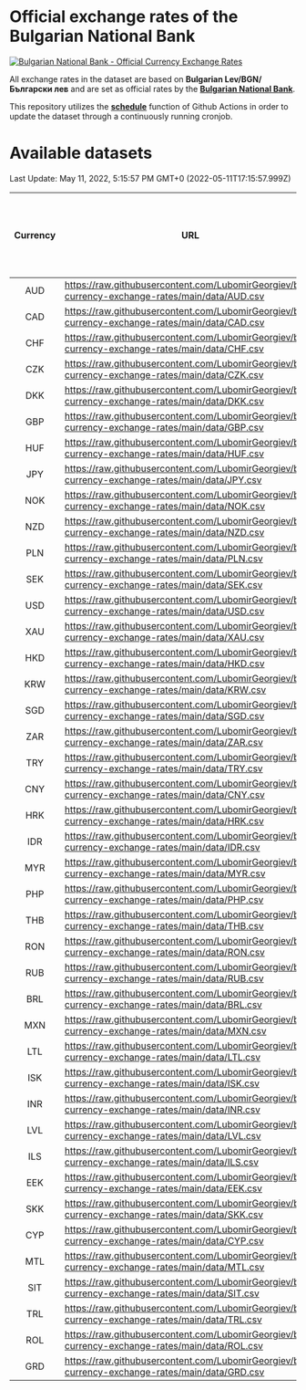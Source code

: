 # Official exchange rates of the Bulgarian National Bank

[![Bulgarian National Bank - Official Currency Exchange Rates](https://github.com/LubomirGeorgiev/bnb-currency-exchange-rates/actions/workflows/update-rates.yml/badge.svg?branch=main)](https://github.com/LubomirGeorgiev/bnb-currency-exchange-rates/actions/workflows/update-rates.yml)

All exchange rates in the dataset are based on **Bulgarian Lev/BGN/Български лев** and are set as official rates by the [**Bulgarian National Bank**](https://www.bnb.bg/Statistics/StExternalSector/StExchangeRates/StERForeignCurrencies/index.htm?toLang=_EN).

This repository utilizes the [**schedule**](https://docs.github.com/en/actions/reference/events-that-trigger-workflows) function of Github Actions in order to update the dataset through a continuously running cronjob.

# Available datasets

<!-- START LINKS (DO NOT EVER FU*ING DELETE THIS COMMENT FOR THE LOVE OF YOUR LIFE!!! IF YOU ARE CURIOS HOW IT WORKS, YOU CAN HAVE A LOOK AT ./src/updateReadme.ts) -->

Last Update: May 11, 2022, 5:15:57 PM GMT+0 (2022-05-11T17:15:57.999Z)

| Currency | URL                                                                                             | Number of records | Number of missing days that were filled in |
| :------: | ----------------------------------------------------------------------------------------------- | :---------------: | :----------------------------------------: |
|   AUD    | https://raw.githubusercontent.com/LubomirGeorgiev/bnb-currency-exchange-rates/main/data/AUD.csv |       8123        |                    2505                    |
|   CAD    | https://raw.githubusercontent.com/LubomirGeorgiev/bnb-currency-exchange-rates/main/data/CAD.csv |       8123        |                    2505                    |
|   CHF    | https://raw.githubusercontent.com/LubomirGeorgiev/bnb-currency-exchange-rates/main/data/CHF.csv |       8123        |                    2505                    |
|   CZK    | https://raw.githubusercontent.com/LubomirGeorgiev/bnb-currency-exchange-rates/main/data/CZK.csv |       8123        |                    2505                    |
|   DKK    | https://raw.githubusercontent.com/LubomirGeorgiev/bnb-currency-exchange-rates/main/data/DKK.csv |       8123        |                    2505                    |
|   GBP    | https://raw.githubusercontent.com/LubomirGeorgiev/bnb-currency-exchange-rates/main/data/GBP.csv |       8123        |                    2505                    |
|   HUF    | https://raw.githubusercontent.com/LubomirGeorgiev/bnb-currency-exchange-rates/main/data/HUF.csv |       8123        |                    2505                    |
|   JPY    | https://raw.githubusercontent.com/LubomirGeorgiev/bnb-currency-exchange-rates/main/data/JPY.csv |       8123        |                    2505                    |
|   NOK    | https://raw.githubusercontent.com/LubomirGeorgiev/bnb-currency-exchange-rates/main/data/NOK.csv |       8123        |                    2505                    |
|   NZD    | https://raw.githubusercontent.com/LubomirGeorgiev/bnb-currency-exchange-rates/main/data/NZD.csv |       8123        |                    2505                    |
|   PLN    | https://raw.githubusercontent.com/LubomirGeorgiev/bnb-currency-exchange-rates/main/data/PLN.csv |       8123        |                    2505                    |
|   SEK    | https://raw.githubusercontent.com/LubomirGeorgiev/bnb-currency-exchange-rates/main/data/SEK.csv |       8123        |                    2505                    |
|   USD    | https://raw.githubusercontent.com/LubomirGeorgiev/bnb-currency-exchange-rates/main/data/USD.csv |       8123        |                    2505                    |
|   XAU    | https://raw.githubusercontent.com/LubomirGeorgiev/bnb-currency-exchange-rates/main/data/XAU.csv |       8123        |                    2507                    |
|   HKD    | https://raw.githubusercontent.com/LubomirGeorgiev/bnb-currency-exchange-rates/main/data/HKD.csv |       7823        |                    2416                    |
|   KRW    | https://raw.githubusercontent.com/LubomirGeorgiev/bnb-currency-exchange-rates/main/data/KRW.csv |       7823        |                    2416                    |
|   SGD    | https://raw.githubusercontent.com/LubomirGeorgiev/bnb-currency-exchange-rates/main/data/SGD.csv |       7823        |                    2416                    |
|   ZAR    | https://raw.githubusercontent.com/LubomirGeorgiev/bnb-currency-exchange-rates/main/data/ZAR.csv |       7823        |                    2416                    |
|   TRY    | https://raw.githubusercontent.com/LubomirGeorgiev/bnb-currency-exchange-rates/main/data/TRY.csv |       6311        |                    1952                    |
|   CNY    | https://raw.githubusercontent.com/LubomirGeorgiev/bnb-currency-exchange-rates/main/data/CNY.csv |       6193        |                    1918                    |
|   HRK    | https://raw.githubusercontent.com/LubomirGeorgiev/bnb-currency-exchange-rates/main/data/HRK.csv |       6193        |                    1918                    |
|   IDR    | https://raw.githubusercontent.com/LubomirGeorgiev/bnb-currency-exchange-rates/main/data/IDR.csv |       6193        |                    1918                    |
|   MYR    | https://raw.githubusercontent.com/LubomirGeorgiev/bnb-currency-exchange-rates/main/data/MYR.csv |       6193        |                    1918                    |
|   PHP    | https://raw.githubusercontent.com/LubomirGeorgiev/bnb-currency-exchange-rates/main/data/PHP.csv |       6193        |                    1918                    |
|   THB    | https://raw.githubusercontent.com/LubomirGeorgiev/bnb-currency-exchange-rates/main/data/THB.csv |       6193        |                    1918                    |
|   RON    | https://raw.githubusercontent.com/LubomirGeorgiev/bnb-currency-exchange-rates/main/data/RON.csv |       6134        |                    1900                    |
|   RUB    | https://raw.githubusercontent.com/LubomirGeorgiev/bnb-currency-exchange-rates/main/data/RUB.csv |       6122        |                    1893                    |
|   BRL    | https://raw.githubusercontent.com/LubomirGeorgiev/bnb-currency-exchange-rates/main/data/BRL.csv |       5223        |                    1621                    |
|   MXN    | https://raw.githubusercontent.com/LubomirGeorgiev/bnb-currency-exchange-rates/main/data/MXN.csv |       5223        |                    1621                    |
|   LTL    | https://raw.githubusercontent.com/LubomirGeorgiev/bnb-currency-exchange-rates/main/data/LTL.csv |       5147        |                    1576                    |
|   ISK    | https://raw.githubusercontent.com/LubomirGeorgiev/bnb-currency-exchange-rates/main/data/ISK.csv |       5123        |                    1583                    |
|   INR    | https://raw.githubusercontent.com/LubomirGeorgiev/bnb-currency-exchange-rates/main/data/INR.csv |       4854        |                    1505                    |
|   LVL    | https://raw.githubusercontent.com/LubomirGeorgiev/bnb-currency-exchange-rates/main/data/LVL.csv |       4784        |                    1464                    |
|   ILS    | https://raw.githubusercontent.com/LubomirGeorgiev/bnb-currency-exchange-rates/main/data/ILS.csv |       4128        |                    1284                    |
|   EEK    | https://raw.githubusercontent.com/LubomirGeorgiev/bnb-currency-exchange-rates/main/data/EEK.csv |       3992        |                    1218                    |
|   SKK    | https://raw.githubusercontent.com/LubomirGeorgiev/bnb-currency-exchange-rates/main/data/SKK.csv |       2964        |                    906                     |
|   CYP    | https://raw.githubusercontent.com/LubomirGeorgiev/bnb-currency-exchange-rates/main/data/CYP.csv |       2896        |                    880                     |
|   MTL    | https://raw.githubusercontent.com/LubomirGeorgiev/bnb-currency-exchange-rates/main/data/MTL.csv |       2596        |                    791                     |
|   SIT    | https://raw.githubusercontent.com/LubomirGeorgiev/bnb-currency-exchange-rates/main/data/SIT.csv |       2536        |                    772                     |
|   TRL    | https://raw.githubusercontent.com/LubomirGeorgiev/bnb-currency-exchange-rates/main/data/TRL.csv |       1810        |                    551                     |
|   ROL    | https://raw.githubusercontent.com/LubomirGeorgiev/bnb-currency-exchange-rates/main/data/ROL.csv |       1689        |                    516                     |
|   GRD    | https://raw.githubusercontent.com/LubomirGeorgiev/bnb-currency-exchange-rates/main/data/GRD.csv |        359        |                    107                     |

<!-- END LINKS (DO NOT EVER FU*ING DELETE THIS COMMENT FOR THE LOVE OF YOUR LIFE!!! IF YOU ARE CURIOS HOW IT WORKS, YOU CAN HAVE A LOOK AT ./src/updateReadme.ts) -->
